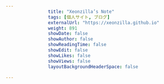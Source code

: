 ---
                title: "Xeonzilla’s Note"
                tags: [個人サイト, ブログ]
                externalUrl: "https://xeonzilla.github.io"
                weight: 891
                showDate: false
                showAuthor: false
                showReadingTime: false
                showEdit: false
                showLikes: false
                showViews: false
                layoutBackgroundHeaderSpace: false
                ---

